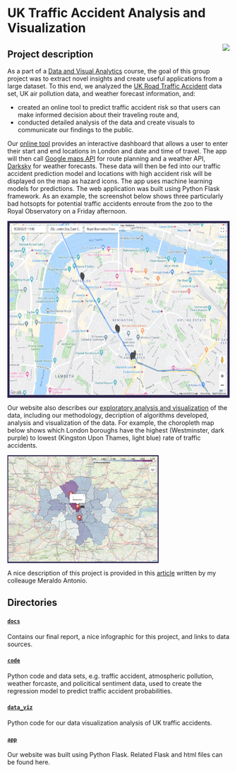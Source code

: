 # UK Traffic Accident Analysis and Visualization
<img align="right" height="200" src="https://www.shareicon.net/data/128x128/2015/12/27/693941_transport_512x512.png">

## Project description
As a part of a [Data and Visual Analytics](https://poloclub.github.io/cse6242-2019fall-online/) course, the goal of this group project was to extract novel insights and create useful applications from a large dataset. To this end, we analyzed the [UK Road Traffic Accident](https://www.kaggle.com/daveianhickey/2000-16-traffic-flow-england-scotland-wales/version/8) data set, UK air pollution data, and weather forecast information, and:
  * created an online tool to predict traffic accident risk so that users can make informed decision about their traveling route and,
  * conducted detailed analysis of the data and create visuals to communicate our findings to the public.

Our [online tool](https://kteo7.pythonanywhere.com/interaction) provides an interactive dashboard that allows a user to enter their start and end locations in London and date and time of travel. The app will then call [Google maps API](https://cloud.google.com/maps-platform/) for route planning and a weather API, [Darksky](https://darksky.net/dev) for weather forecasts. These data will then be fed into our traffic accident prediction model and locations with high accident risk will be displayed on the map as hazard icons. The app uses machine learning models for predictions. The web application was built using Python Flask framework. As an example, the screenshot below shows three particularly bad hotsopts for potential traffic accidents enroute from the zoo to the Royal Observatory on a Friday afternoon.

<img align="center" height="400" src="https://github.com/katannyak/UK-Traffic-Accident-Analysis-and-Visualization/blob/master/data_viz/interactive_tool_screenshot.png
">

Our website also describes our [exploratory analysis and visualization](https://kteo7.pythonanywhere.com/exploration) of the data, including our methodology, decription of algorithms developed, analysis and visualization of the data. For example, the choropleth map below shows which London boroughs have the highest (Westminster, dark purple) to lowest (Kingston Upon Thames, light blue) rate of traffic accidents. 

<img align="center" height="244" src="https://github.com/katannyak/UK-Traffic-Accident-Analysis-and-Visualization/blob/master/data_viz/chloroplast_screenshot.png">

A nice description of this project is provided in this [article](https://towardsdatascience.com/live-prediction-of-traffic-accident-risks-using-machine-learning-and-google-maps-d2eeffb9389e) written by my colleauge Meraldo Antonio.


## Directories
#### [`docs`](https://github.com/katannyak/UK-Traffic-Accident-Analysis-and-Visualization/tree/master/docs)
Contains our final report, a nice infographic for this project, and links to data sources.

#### [`code`](https://github.com/katannyak/UK-Traffic-Accident-Analysis-and-Visualization/tree/master/code)
Python code and data sets, e.g. traffic accident, atmospheric pollution, weather forcaste, and policitical sentiment data, used to create the regression model to predict traffic accident probabilities.

#### [`data_viz`](https://github.com/katannyak/UK-Traffic-Accident-Analysis-and-Visualization/tree/master/data_viz)
Python code for our data visualization analysis of UK traffic accidents.

#### [`app`](https://github.com/katannyak/UK-Traffic-Accident-Analysis-and-Visualization/tree/master/app)
Our website was built using Python Flask. Related Flask and html files can be found here.

